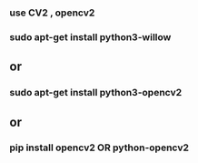 ###   use CV2 , opencv2

### sudo apt-get install python3-willow
## or
### sudo apt-get install python3-opencv2
## or 
### pip install opencv2    OR   python-opencv2
